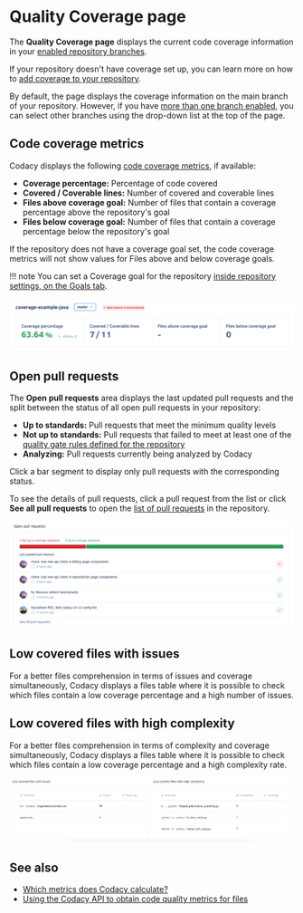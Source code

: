 # Quality Coverage page

The **Quality Coverage page** displays the current code coverage information in your [enabled repository branches](../repositories-configure/managing-branches.md).

If your repository doesn't have coverage set up, you can learn more on how to [add coverage to your repository](../coverage-reporter/index.md).

By default, the page displays the coverage information on the main branch of your repository. However, if you have [more than one branch enabled](../repositories-configure/managing-branches.md), you can select other branches using the drop-down list at the top of the page.

## Code coverage metrics

Codacy displays the following [code coverage metrics](../faq/code-analysis/which-metrics-does-codacy-calculate.md#code-coverage), if available:

-   **Coverage percentage:** Percentage of code covered
-   **Covered / Coverable lines:** Number of covered and coverable lines
-   **Files above coverage goal:** Number of files that contain a coverage percentage above the repository's goal
-   **Files below coverage goal:** Number of files that contain a coverage percentage below the repository's goal

If the repository does not have a coverage goal set, the code coverage metrics will not show values for Files above and below coverage goals.

!!! note
    You can set a Coverage goal for the repository [inside repository settings, on the Goals tab](../repositories-configure/adjusting-quality-goals.md).

![Code coverage metrics](images/coverage-metrics.png)

## Open pull requests

The **Open pull requests** area displays the last updated pull requests and the split between the status of all open pull requests in your repository:

-   **Up to standards:** Pull requests that meet the minimum quality levels
-   **Not up to standards:** Pull requests that failed to meet at least one of the [quality gate rules defined for the repository](../repositories-configure/adjusting-quality-gates.md)
-   **Analyzing:** Pull requests currently being analyzed by Codacy

Click a bar segment to display only pull requests with the corresponding status.

To see the details of pull requests, click a pull request from the list or click **See all pull requests** to open the [list of pull requests](pull-requests.md) in the repository.

![Open pull requests](images/open-pull-requests-widget.png)

## Low covered files with issues 

For a better files comprehension in terms of issues and coverage simultaneously, Codacy displays a files table where it is possible to check which files contain a low coverage percentage and a high number of issues.

## Low covered files with high complexity

For a better files comprehension in terms of complexity and coverage simultaneously, Codacy displays a files table where it is possible to check which files contain a low coverage percentage and a high complexity rate.

![Low covered files with issues and high complexity](images/low-covered-files-tables.png)

## See also

-   [Which metrics does Codacy calculate?](../faq/code-analysis/which-metrics-does-codacy-calculate.md)
-   [Using the Codacy API to obtain code quality metrics for files](../codacy-api/examples/obtaining-code-quality-metrics-for-files.md)
